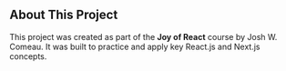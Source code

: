 ## About This Project

This project was created as part of the **Joy of React** course by Josh W. Comeau. It was built to practice and apply key React.js and Next.js concepts.
